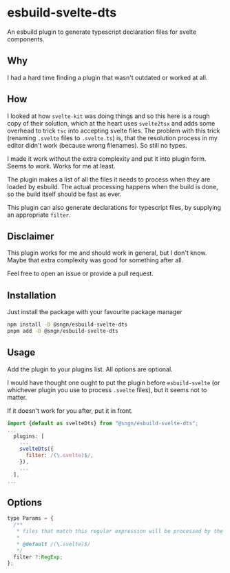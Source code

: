 # esbuild-svelte-dts

An esbuild plugin to generate typescript declaration files for svelte components.

## Why

I had a hard time finding a plugin that wasn't outdated or worked at all.

## How

I looked at how `svelte-kit` was doing things and so this here is a rough copy of their solution, which at the heart uses `svelte2tsx` and adds some overhead to trick `tsc` into accepting svelte files. The problem with this trick (renaming `.svelte` files to `.svelte.ts`) is, that the resolution process in my editor didn't work (because wrong filenames). So still no types.

I made it work without the extra complexity and put it into plugin form. Seems to work. Works for me at least.

The plugin makes a list of all the files it needs to process when they are loaded by esbuild. The actual processing happens when the build is done, so the build itself should be fast as ever.

This plugin can also generate declarations for typescript files, by supplying an appropriate `filter`.

## Disclaimer

This plugin works for me and should work in general, but I don't know. Maybe that extra complexity was good for something after all.

Feel free to open an issue or provide a pull request.

## Installation

Just install the package with your favourite package manager

```sh
npm install -D @sngn/esbuild-svelte-dts
pnpm add -D @sngn/esbuild-svelte-dts
```

## Usage

Add the plugin to your plugins list. All options are optional.

I would have thought one ought to put the plugin before `esbuild-svelte` (or whichever plugin you use to process `.svelte` files), but it seems not to matter.

If it doesn't work for you after, put it in front.


```js
import {default as svelteDts} from "@sngn/esbuild-svelte-dts";
...
  plugins: [
    ...
    svelteDts({
      filter: /(\.svelte)$/,
    }),
    ...
  ],
...
```

## Options

```js
type Params = {
  /**
   * files that match this regular expression will be processed by the plugin
   *
   * @default /(\.svelte)$/
   */
  filter ?:RegExp;
};
```

